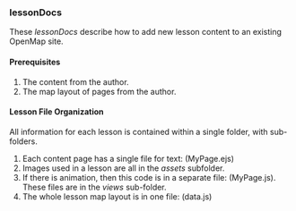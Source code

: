 ### lessonDocs
These *lessonDocs* describe how to add new lesson content to an existing OpenMap site.

#### Prerequisites
1. The content from the author.  
2. The map layout of pages from the author.

#### Lesson File Organization
All information for each lesson is contained within a single folder, with sub-folders.  

  
1. Each content page has a single file for text: (MyPage.ejs)  
2. Images used in a lesson are all in the *assets* subfolder.  
3. If there is animation, then this code is in a separate file: (MyPage.js). 
These files are in the *views* sub-folder. 
4. The whole lesson map layout is in one file: (data.js)  

